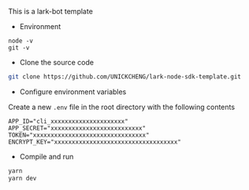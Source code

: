 This is a lark-bot template

- Environment

```
node -v
git -v
```

- Clone the source code

```bash
git clone https://github.com/UNICKCHENG/lark-node-sdk-template.git
```

- Configure environment variables

Create a new `.env` file in the root directory with the following contents

```
APP_ID="cli_xxxxxxxxxxxxxxxxxxxxx"
APP_SECRET="xxxxxxxxxxxxxxxxxxxxxxxxxx"
TOKEN="xxxxxxxxxxxxxxxxxxxxxxxxxxxxxxxx"
ENCRYPT_KEY="xxxxxxxxxxxxxxxxxxxxxxxxxxxxxxxxxxx"
```

- Compile and run

```bash
yarn
yarn dev
```